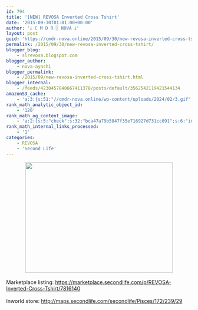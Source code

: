 ```yaml
---
id: 794
title: '[NEW] REVOSA Inverted Cross Tshirt'
date: '2015-09-30T01:01:00+00:00'
author: '𐕣 C M D R ░ NOVA 𐕣'
layout: post
guid: 'https://cmdr-nova.online/2015/09/30/new-revosa-inverted-cross-tshirt/'
permalink: /2015/09/30/new-revosa-inverted-cross-tshirt/
blogger_blog:
    - slrevosa.blogspot.com
blogger_author:
    - nova-ayashi
blogger_permalink:
    - /2015/09/new-revosa-inverted-cross-tshirt.html
blogger_internal:
    - /feeds/4230457840667411378/posts/default/3562542119421544134
amazonS3_cache:
    - 'a:3:{s:51:"//cmdr-nova.online/wp-content/uploads/2024/02/3.gif";a:1:{s:9:"timestamp";i:1715804385;}s:57:"//cmdr-nova.online/wp-content/uploads/2024/02/NoAi_01.png";a:1:{s:9:"timestamp";i:1721691131;}s:67:"//cmdr-nova.online/wp-content/uploads/2024/02/721ac29ea9cbae00.jpeg";a:1:{s:9:"timestamp";i:1714698549;}}'
rank_math_analytic_object_id:
    - '120'
rank_math_og_content_image:
    - 'a:2:{s:5:"check";s:32:"bca47a79b5847f35e716927d731cc091";s:6:"images";a:0:{}}'
rank_math_internal_links_processed:
    - '1'
categories:
    - REVOSA
    - 'Second Life'
---
```


<div style="clear: both; text-align: center;">
<a href="http://4.bp.blogspot.com/-pUYGK8R_TRc/Vgs0J0cek7I/AAAAAAAAAQE/artm56lbe0w/s1600/INVERTEDAD.png" style="margin-left: 1em; margin-right: 1em;"><img border="0" height="300" src="http://4.bp.blogspot.com/-pUYGK8R_TRc/Vgs0J0cek7I/AAAAAAAAAQE/artm56lbe0w/s400/INVERTEDAD.png" width="400" /></a></div>
<br />
Marketplace listing: <a href="https://marketplace.secondlife.com/p/REVOSA-Inverted-Cross-Tshirt/7816140" target="_blank" rel="noopener">https://marketplace.secondlife.com/p/REVOSA-Inverted-Cross-Tshirt/7816140</a><br />
<br />
Inworld store: <a href="http://maps.secondlife.com/secondlife/Pisces/172/239/29" target="_blank" rel="noopener">http://maps.secondlife.com/secondlife/Pisces/172/239/29</a>